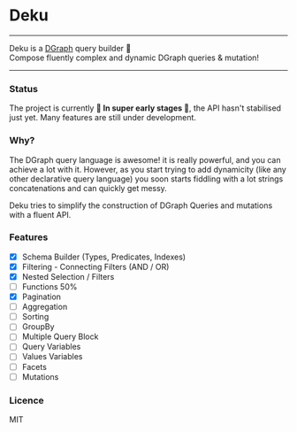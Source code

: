 # Deku
---

Deku is a [DGraph](https://github.com/dgraph-io/dgraph) query builder 🦸 </br>
Compose fluently complex and dynamic DGraph queries & mutation!

---

### Status
The project is currently **🦸 In super early stages 🦸**, the API hasn't stabilised just yet.
Many features are still under development.

### Why?
The DGraph query language is awesome! it is really powerful, and you can achieve a lot with it.
However, as you start trying to add dynamicity (like any other declarative query language) you soon starts
fiddling with a lot strings concatenations and can quickly get messy.

Deku tries to simplify the construction of DGraph Queries and mutations with a fluent API.

### Features

- [x] Schema Builder (Types, Predicates, Indexes)
- [x] Filtering - Connecting Filters (AND / OR)
- [x] Nested Selection / Filters
- [ ] Functions 50%
- [x] Pagination
- [ ] Aggregation
- [ ] Sorting
- [ ] GroupBy
- [ ] Multiple Query Block
- [ ] Query Variables
- [ ] Values Variables
- [ ] Facets
- [ ] Mutations

### Licence
MIT
